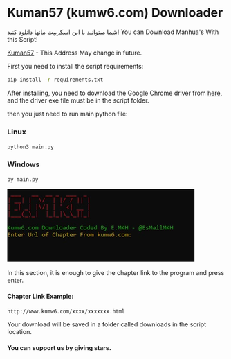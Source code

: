  # Kuman57 (kumw6.com) Downloader

شما میتوانید با این اسکریپت مانها دانلود کنید!
You can Download Manhua's With this Script!

[Kuman57](https://kumw6.com) - This Address May change in future.

First you need to install the script requirements:
```cmd
pip install -r requirements.txt
```
After installing, you need to download the Google Chrome driver from [here](https://chromedriver.chromium.org/downloads), and the driver exe file must be in the script folder.

then you just need to run main python file:

### Linux
```terminal
python3 main.py
```


### Windows
```cmd
py main.py
```


![Main_Page](https://github.com/esmail-mkh/Kuman57-Downloader/raw/main/image.jpg)

In this section, it is enough to give the chapter link to the program and press enter.

#### Chapter Link Example:
```
http://www.kumw6.com/xxxx/xxxxxxx.html
```

Your download will be saved in a folder called downloads in the script location.


#### You can support us by giving stars.
